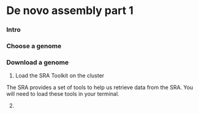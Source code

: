 # De novo assembly part 1

### Intro

### Choose a genome

### Download a genome

1. Load the SRA Toolkit on the cluster

The SRA provides a set of tools to help us retrieve data from the SRA. You will need to load these tools in your terminal. 


   
2. 

